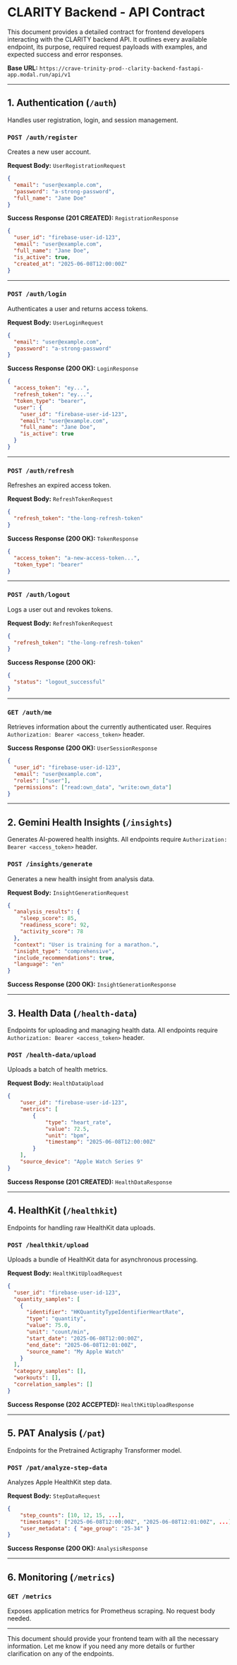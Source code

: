 # CLARITY Backend - API Contract

This document provides a detailed contract for frontend developers interacting with the CLARITY backend API. It outlines every available endpoint, its purpose, required request payloads with examples, and expected success and error responses.

**Base URL:** `https://crave-trinity-prod--clarity-backend-fastapi-app.modal.run/api/v1`

---

## 1. Authentication (`/auth`)

Handles user registration, login, and session management.

### `POST /auth/register`

Creates a new user account.

**Request Body:** `UserRegistrationRequest`

```json
{
  "email": "user@example.com",
  "password": "a-strong-password",
  "full_name": "Jane Doe"
}
```

**Success Response (201 CREATED):** `RegistrationResponse`

```json
{
  "user_id": "firebase-user-id-123",
  "email": "user@example.com",
  "full_name": "Jane Doe",
  "is_active": true,
  "created_at": "2025-06-08T12:00:00Z"
}
```

---

### `POST /auth/login`

Authenticates a user and returns access tokens.

**Request Body:** `UserLoginRequest`

```json
{
  "email": "user@example.com",
  "password": "a-strong-password"
}
```

**Success Response (200 OK):** `LoginResponse`

```json
{
  "access_token": "ey...",
  "refresh_token": "ey...",
  "token_type": "bearer",
  "user": {
    "user_id": "firebase-user-id-123",
    "email": "user@example.com",
    "full_name": "Jane Doe",
    "is_active": true
  }
}
```

---

### `POST /auth/refresh`

Refreshes an expired access token.

**Request Body:** `RefreshTokenRequest`

```json
{
  "refresh_token": "the-long-refresh-token"
}
```

**Success Response (200 OK):** `TokenResponse`

```json
{
  "access_token": "a-new-access-token...",
  "token_type": "bearer"
}
```

---

### `POST /auth/logout`

Logs a user out and revokes tokens.

**Request Body:** `RefreshTokenRequest`

```json
{
  "refresh_token": "the-long-refresh-token"
}
```

**Success Response (200 OK):**

```json
{
  "status": "logout_successful"
}
```

---

### `GET /auth/me`

Retrieves information about the currently authenticated user. Requires `Authorization: Bearer <access_token>` header.

**Success Response (200 OK):** `UserSessionResponse`

```json
{
  "user_id": "firebase-user-id-123",
  "email": "user@example.com",
  "roles": ["user"],
  "permissions": ["read:own_data", "write:own_data"]
}
```

---

## 2. Gemini Health Insights (`/insights`)

Generates AI-powered health insights. All endpoints require `Authorization: Bearer <access_token>` header.

### `POST /insights/generate`

Generates a new health insight from analysis data.

**Request Body:** `InsightGenerationRequest`

```json
{
  "analysis_results": {
    "sleep_score": 85,
    "readiness_score": 92,
    "activity_score": 78
  },
  "context": "User is training for a marathon.",
  "insight_type": "comprehensive",
  "include_recommendations": true,
  "language": "en"
}
```

**Success Response (200 OK):** `InsightGenerationResponse`

---

## 3. Health Data (`/health-data`)

Endpoints for uploading and managing health data. All endpoints require `Authorization: Bearer <access_token>` header.

### `POST /health-data/upload`

Uploads a batch of health metrics.

**Request Body:** `HealthDataUpload`

```json
{
    "user_id": "firebase-user-id-123",
    "metrics": [
        {
            "type": "heart_rate",
            "value": 72.5,
            "unit": "bpm",
            "timestamp": "2025-06-08T12:00:00Z"
        }
    ],
    "source_device": "Apple Watch Series 9"
}
```

**Success Response (201 CREATED):** `HealthDataResponse`

---

## 4. HealthKit (`/healthkit`)

Endpoints for handling raw HealthKit data uploads.

### `POST /healthkit/upload`

Uploads a bundle of HealthKit data for asynchronous processing.

**Request Body:** `HealthKitUploadRequest`

```json
{
  "user_id": "firebase-user-id-123",
  "quantity_samples": [
    {
      "identifier": "HKQuantityTypeIdentifierHeartRate",
      "type": "quantity",
      "value": 75.0,
      "unit": "count/min",
      "start_date": "2025-06-08T12:00:00Z",
      "end_date": "2025-06-08T12:01:00Z",
      "source_name": "My Apple Watch"
    }
  ],
  "category_samples": [],
  "workouts": [],
  "correlation_samples": []
}
```

**Success Response (202 ACCEPTED):** `HealthKitUploadResponse`

---

## 5. PAT Analysis (`/pat`)

Endpoints for the Pretrained Actigraphy Transformer model.

### `POST /pat/analyze-step-data`

Analyzes Apple HealthKit step data.

**Request Body:** `StepDataRequest`

```json
{
    "step_counts": [10, 12, 15, ...],
    "timestamps": ["2025-06-08T12:00:00Z", "2025-06-08T12:01:00Z", ...],
    "user_metadata": { "age_group": "25-34" }
}
```

**Success Response (200 OK):** `AnalysisResponse`

---

## 6. Monitoring (`/metrics`)

### `GET /metrics`

Exposes application metrics for Prometheus scraping. No request body needed.

---

This document should provide your frontend team with all the necessary information. Let me know if you need any more details or further clarification on any of the endpoints. 